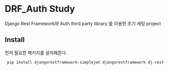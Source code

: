 # DRF_Auth Study
Django Rest Framework와 Auth third party library 를 이용한 초기 세팅 project

## Install

먼저 필요한 패키지를 설치해준다.

```bash
 pip install djangorestframework-simplejwt djangorestframework dj-rest-auth django-allauth
```
